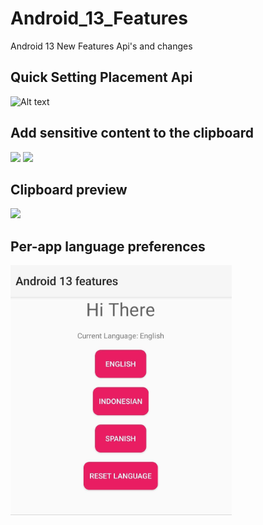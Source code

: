 # Android_13_Features
Android 13 New Features Api's and changes

## Quick Setting Placement Api
![Alt text](https://developer.android.com/static/images/about/versions/13/quick-settings.png)

## Add sensitive content to the clipboard
<img src="https://developer.android.com/static/images/about/versions/13/sensitive-content-before.png" width="600" />
<img src="https://developer.android.com/static/images/about/versions/13/sensitive-content-after.png" width="600" />

## Clipboard preview
<img src="https://developer.android.com/static/images/about/versions/13/new-copy-paste-UI.gif" height="300" />

## Per-app language preferences
<img src="screenshots/app_per_language.jpg" height="400" />
